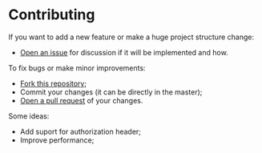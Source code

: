 # Contributing
If you want to add a new feature or make a huge project structure change:
- [Open an issue](https://github.com/giovanifss/Gitmails/issues/new) for discussion if it will be implemented and how.

To fix bugs or make minor improvements:
- [Fork this repository](https://github.com/giovanifss/Gitmails/fork);
- Commit your changes (it can be directly in the master);
- [Open a pull request](https://github.com/giovanifss/Gitmails/compare) of your changes.

Some ideas:
- Add suport for authorization header;
- Improve performance;
